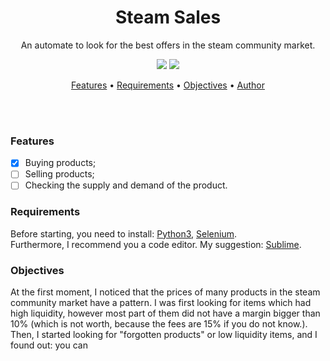 <h1 align="center">Steam Sales</h1>
<p align="center">An automate to look for the best offers in the steam community market.</p>
<p align ="center"><img src="https://img.shields.io/static/v1?label=Python&message=v3.10.1&color=blueviolet&style=for-the-badge&logo=ghost"/> <img src="https://img.shields.io/static/v1?label=Selenium&message=v4.1.0&color=7159c1&style=for-the-badge&logo=ghost"/>
<br />


<p align="center">
 <a href="#features">Features</a> •
 <a href="#requirements">Requirements</a> •
 <a href="#objectives">Objectives</a> • 
 <a href="#author">Author</a>
</p>

<br />
<br />

### Features
- [x] Buying products;
- [ ] Selling products;
- [ ] Checking the supply and demand of the product.

### Requirements
Before starting, you need to install: [Python3](https://www.python.org/downloads/), [Selenium](https://selenium-python.readthedocs.io/installation.html).<br />
Furthermore, I recommend you a code editor. My suggestion: [Sublime](https://www.sublimetext.com/).

### Objectives
At the first moment, I noticed that the prices of many products in the steam community market have a pattern. I was first looking for items which had high liquidity, however most part of them did not have a margin bigger than 10% (which is not worth, because the fees are 15% if you do not know.). Then, I started looking for "forgotten products" or low liquidity items, and I found out: you can 
